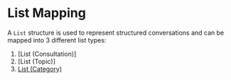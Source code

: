 # List Mapping

A `List` structure is used to represent structured conversations and can be mapped into 3 different list types:

1. [List (Consultation)]
2. [List (Topic)]
3. [List (Category)](./LIST_CATEGORY_README.md)